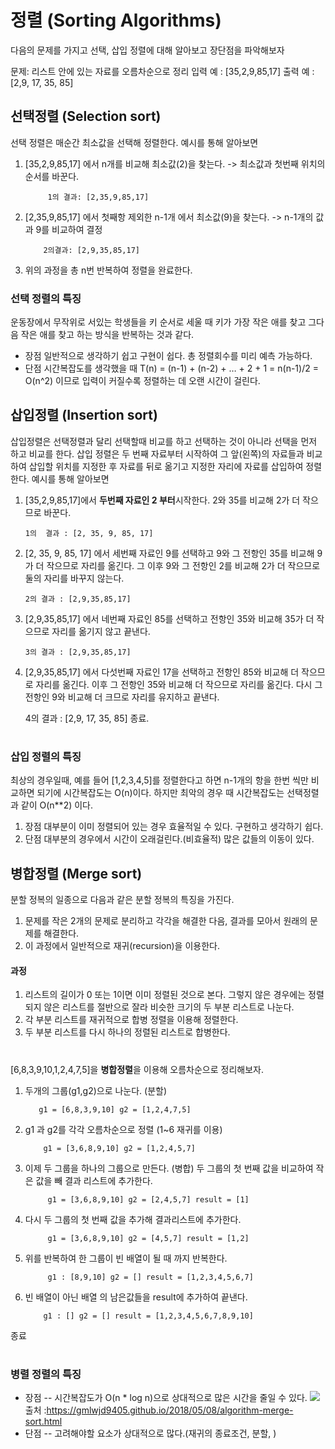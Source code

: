 ﻿# 정렬 (Sorting Algorithms)
다음의 문제를 가지고 선택, 삽입 정렬에 대해 알아보고 장단점을 파악해보자

문제: 리스트 안에 있는 자료를 오름차순으로 정리
입력 예 : [35,2,9,85,17]
출력 예 : [2,9, 17, 35, 85]

## 선택정렬 (Selection sort)
선택 정렬은 매순간 최소값을 선택해 정렬한다.
예시를 통해 알아보면 
1. [35,2,9,85,17] 에서 n개를 비교해 최소값(2)을 찾는다. -> 최소값과 첫번째 위치의 순서를 바꾼다.
			
			1의 결과: [2,35,9,85,17]

2.	[2,35,9,85,17] 에서  첫째항 제외한 n-1개 에서 최소값(9)을 찾는다. -> n-1개의 값과 9를 비교하여 결정 
			
			2의결과: [2,9,35,85,17]
	
2. 위의 과정을 총 n번 반복하여 정렬을 완료한다.

### 선택 정렬의 특징 
운동장에서 무작위로 서있는 학생들을 키 순서로 세울 때 키가 가장 작은 애를 찾고 그다음 작은 애를 찾고 하는 방식을 반복하는 것과 같다.
 - 장점
 일반적으로 생각하기 쉽고 구현이 쉽다.
 총 정렬회수를 미리 예측 가능하다.
 - 단점
 시간복잡도를 생각했을 때 T(n) = (n-1) + (n-2) + … + 2 + 1 = n(n-1)/2 = O(n^2) 이므로
 입력이 커질수록 정렬하는 데 오랜 시간이 걸린다.
 

## 삽입정렬 (Insertion sort)
삽입정렬은 선택정렬과 달리 선택할때 비교를 하고 선택하는 것이 아니라 선택을 먼저 하고 비교를 한다.
삽입 정렬은 두 번째 자료부터 시작하여 그 앞(왼쪽)의 자료들과 비교하여 삽입할 위치를 지정한 후 자료를 뒤로 옮기고 지정한 자리에 자료를 삽입하여 정렬한다.
	예시를 통해 알아보면 
 1. [35,2,9,85,17]에서 **두번째 자료인 2 부터**시작한다.  2와 35를 비교해 2가 더 작으므로 바꾼다.
		
		1의  결과 : [2, 35, 9, 85, 17]
 2. [2, 35, 9, 85, 17] 에서 세번째 자료인 9를 선택하고 9와 그 전항인 35를 비교해 9가 더 작으므로 자리를 옮긴다. 그 이후 9와 그 전항인 2를 비교해 2가 더 작으므로 둘의 자리를 바꾸지 않는다.
	
		2의 결과 : [2,9,35,85,17]
 3. [2,9,35,85,17] 에서 네번째 자료인 85를 선택하고 전항인 35와 비교해 35가 더 작으므로 자리를 옮기지 않고 끝낸다.
		
		3의 결과 : [2,9,35,85,17]
 4.  [2,9,35,85,17] 에서 다섯번째 자료인 17을 선택하고 전항인 85와 비교해 더 작으므로 자리를 옮긴다. 이후 그 전항인 35와 비교해 더 작으므로 자리를 옮긴다. 다시 그 전항인 9와 비교해 더 크므로 자리를 유지하고 끝낸다.
		
		4의 결과 : [2,9, 17, 35, 85]
종료.
#
### 삽입 정렬의 특징 
최상의 경우일때, 예를 들어 [1,2,3,4,5]를 정렬한다고 하면 n-1개의 항을 한번 씩만 비교하면 되기에 시간복잡도는 O(n)이다. 
하지만 최악의 경우 때 시간복잡도는 선택정렬과 같이  O(n**2)	이다.
 1. 장점
	 대부분이 이미 정렬되어 있는 경우 효율적일 수 있다.
	 구현하고 생각하기 쉽다.
 2. 단점
	대부분의 경우에서 시간이 오래걸린다.(비효율적)
	많은 값들의 이동이 있다.
## 병합정렬 (Merge sort)
분할 정복의 일종으로 다음과 같은 분할 정복의 특징을 가진다.
 
 1. 문제를 작은 2개의 문제로 분리하고 각각을 해결한 다음, 결과를 모아서 원래의 문제를 해결한다.
 2. 이 과정에서 일반적으로 재귀(recursion)을 이용한다.
#### 과정
 1. 리스트의 길이가 0 또는 1이면 이미 정렬된 것으로 본다. 그렇지 않은 경우에는 정렬되지 않은 리스트를 절반으로 잘라 비슷한 크기의 두 부분 리스트로 나눈다.
2. 각 부분 리스트를 재귀적으로 합병 정렬을 이용해 정렬한다.
3. 두 부분 리스트를 다시 하나의 정렬된 리스트로 합병한다.

#
[6,8,3,9,10,1,2,4,7,5]을 **병합정렬**을 이용해 오름차순으로 정리해보자.

 1.  두개의 그룹(g1,g2)으로 나눈다. (분할)
		 	
			g1 = [6,8,3,9,10] g2 = [1,2,4,7,5]
 2. g1 과 g2를 각각 오름차순으로 정렬 (1~6 재귀를 이용)
			
			g1 = [3,6,8,9,10] g2 = [1,2,4,5,7]
3. 이제 두 그룹을 하나의 그룹으로 만든다. (병합)
두 그룹의 첫 번째 값을 비교하여 작은 값을 빼 결과 리스트에 추가한다.

			g1 = [3,6,8,9,10] g2 = [2,4,5,7] result = [1]
4. 다시 두 그룹의 첫 번째 값을 추가해 결과리스트에 추가한다.

			g1 = [3,6,8,9,10] g2 = [4,5,7] result = [1,2]
5. 위를 반복하여 한 그룹이 빈 배열이 될 때 까지 반복한다.

			g1 : [8,9,10] g2 = [] result = [1,2,3,4,5,6,7]
6.  빈 배열이 아닌 배열 의 남은값들을 result에 추가하여 끝낸다.
		
			g1 : [] g2 = [] result = [1,2,3,4,5,6,7,8,9,10]

종료
#
### 병렬 정렬의 특징 

 - 장점
-- 시간복잡도가 O(n * log n)으로 상대적으로 많은 시간을 줄일 수 있다.
![](https://gmlwjd9405.github.io/images/algorithm-merge-sort/sort-time-complexity-etc.png)
출처 :https://gmlwjd9405.github.io/2018/05/08/algorithm-merge-sort.html
 - 단점
 -- 고려해야할 요소가 상대적으로 많다.(재귀의 종료조건, 분할, )
 

